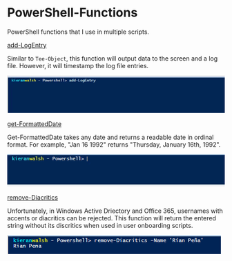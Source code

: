 # PowerShell-Functions
PowerShell functions that I use in multiple scripts.

[add-LogEntry](https://github.com/kieranwalsh/PowerShell-Functions/blob/main/add-LogEntry.ps1)

Similar to `Tee-Object`, this function will output data to the screen and a log file. However, it will timestamp the log file entries.

![Gif of add-LogEntry in action](https://github.com/kieranwalsh/img/blob/main/add-LogEntry.gif)

[get-FormattedDate](https://github.com/kieranwalsh/PowerShell-Functions/blob/main/get-FormattedDate.ps1)

Get-FormattedDate takes any date and returns a readable date in ordinal format. For example, "Jan 16 1992" returns "Thursday, January 16th, 1992".

![Gif of get-FormattedDate in action](https://github.com/kieranwalsh/img/blob/main/get-FormattedDate.gif)


[remove-Diacritics](https://github.com/kieranwalsh/PowerShell-Functions/blob/main/remove-Diacritics.ps1)

Unfortunately, in Windows Active Driectory and Office 365, usernames with accents or diacritics can be rejected. This function will return the entered string without its discritics when used in user onboarding scripts.

![Image showing remove-Diacritics string discritics from an entered username](https://github.com/kieranwalsh/img/blob/main/remove-Diacritics.png)
